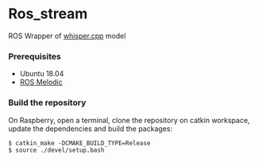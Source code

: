 # Ros_stream
ROS Wrapper of [whisper.cpp](https://github.com/ggerganov/whisper.cpp) model 

### Prerequisites

- Ubuntu 18.04
- [ROS Melodic](http://wiki.ros.org/melodic/Installation/Ubuntu)

### Build the repository

On Raspberry, open a terminal, clone the repository on catkin workspace, update the dependencies and build the packages:

    $ catkin_make -DCMAKE_BUILD_TYPE=Release
    $ source ./devel/setup.bash
    

